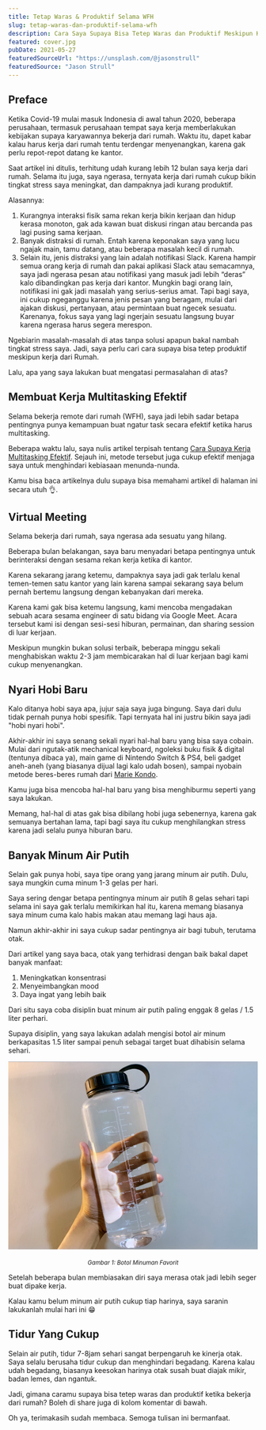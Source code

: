```yaml
---
title: Tetap Waras & Produktif Selama WFH
slug: tetap-waras-dan-produktif-selama-wfh
description: Cara Saya Supaya Bisa Tetep Waras dan Produktif Meskipun Kerja Dari Rumah
featured: cover.jpg
pubDate: 2021-05-27
featuredSourceUrl: "https://unsplash.com/@jasonstrull"
featuredSource: "Jason Strull"
---
```


## Preface

Ketika Covid-19 mulai masuk Indonesia di awal tahun 2020, beberapa perusahaan, termasuk perusahaan tempat saya kerja memberlakukan kebijakan supaya karyawannya bekerja dari rumah. Waktu itu, dapet kabar kalau harus kerja dari rumah tentu terdengar menyenangkan, karena gak perlu repot-repot datang ke kantor.

Saat artikel ini ditulis, terhitung udah kurang lebih 12 bulan saya kerja dari rumah. Selama itu juga, saya ngerasa, ternyata kerja dari rumah cukup bikin tingkat stress saya meningkat, dan dampaknya jadi kurang produktif.

Alasannya:

1. Kurangnya interaksi fisik sama rekan kerja bikin kerjaan dan hidup kerasa monoton, gak ada kawan buat diskusi ringan atau bercanda pas lagi pusing sama kerjaan.
2. Banyak distraksi di rumah. Entah karena keponakan saya yang lucu ngajak main, tamu datang, atau beberapa masalah kecil di rumah.
3. Selain itu, jenis distraksi yang lain adalah notifikasi Slack. Karena hampir semua orang kerja di rumah dan pakai aplikasi Slack atau semacamnya, saya jadi ngerasa pesan atau notifikasi yang masuk jadi lebih “deras” kalo dibandingkan pas kerja dari kantor. Mungkin bagi orang lain, notifikasi ini gak jadi masalah yang serius-serius amat. Tapi bagi saya, ini cukup ngeganggu karena jenis pesan yang beragam, mulai dari ajakan diskusi, pertanyaan, atau permintaan buat ngecek sesuatu. Karenanya, fokus saya yang lagi ngerjain sesuatu langsung buyar karena ngerasa harus segera merespon.

Ngebiarin masalah-masalah di atas tanpa solusi apapun bakal nambah tingkat stress saya. Jadi, saya perlu cari cara supaya bisa tetep produktif meskipun kerja dari Rumah.

Lalu, apa yang saya lakukan buat mengatasi permasalahan di atas?

## Membuat Kerja Multitasking Efektif

Selama bekerja remote dari rumah (WFH), saya jadi lebih sadar betapa pentingnya punya kemampuan buat ngatur task secara efektif ketika harus multitasking.

Beberapa waktu lalu, saya nulis artikel terpisah tentang <a href="/cara-supaya-kerja-multitasking-efektif" target="_blank" rel="noopener">Cara Supaya Kerja Multitasking Efektif</a>. Sejauh ini, metode tersebut juga cukup efektif menjaga saya untuk menghindari kebiasaan menunda-nunda.

Kamu bisa baca artikelnya dulu supaya bisa memahami artikel di halaman ini secara utuh 👌.

## Virtual Meeting

Selama bekerja dari rumah, saya ngerasa ada sesuatu yang hilang.

Beberapa bulan belakangan, saya baru menyadari betapa pentingnya untuk berinteraksi dengan sesama rekan kerja ketika di kantor.

Karena sekarang jarang ketemu, dampaknya saya jadi gak terlalu kenal temen-temen satu kantor yang lain karena sampai sekarang saya belum pernah bertemu langsung dengan kebanyakan dari mereka.

Karena kami gak bisa ketemu langsung, kami mencoba mengadakan sebuah acara sesama engineer di satu bidang via Google Meet. Acara tersebut kami isi dengan sesi-sesi hiburan, permainan, dan sharing session di luar kerjaan.

Meskipun mungkin bukan solusi terbaik, beberapa minggu sekali menghabiskan waktu 2-3 jam membicarakan hal di luar kerjaan bagi kami cukup menyenangkan.

## Nyari Hobi Baru

Kalo ditanya hobi saya apa, jujur saja saya juga bingung. Saya dari dulu tidak pernah punya hobi spesifik. Tapi ternyata hal ini justru bikin saya jadi "hobi nyari hobi".

Akhir-akhir ini saya senang sekali nyari hal-hal baru yang bisa saya cobain. Mulai dari ngutak-atik mechanical keyboard, ngoleksi buku fisik & digital (tentunya dibaca ya), main game di Nintendo Switch & PS4, beli gadget aneh-aneh (yang biasanya dijual lagi kalo udah bosen), sampai nyobain metode beres-beres rumah dari <a href="https://shop.konmari.com/collections/books/products/the-life-changing-magic-of-tidying-up-1" target="_blank" rel="noopener">Marie Kondo</a>.

Kamu juga bisa mencoba hal-hal baru yang bisa menghiburmu seperti yang saya lakukan.

Memang, hal-hal di atas gak bisa dibilang hobi juga sebenernya, karena gak semuanya bertahan lama, tapi bagi saya itu cukup menghilangkan stress karena jadi selalu punya hiburan baru.

## Banyak Minum Air Putih

Selain gak punya hobi, saya tipe orang yang jarang minum air putih. Dulu, saya mungkin cuma minum 1-3 gelas per hari.

Saya sering dengar betapa pentingnya minum air putih 8 gelas sehari tapi selama ini saya gak terlalu memikirkan hal itu, karena memang biasanya saya minum cuma kalo habis makan atau memang lagi haus aja.

Namun akhir-akhir ini saya cukup sadar pentingnya air bagi tubuh, terutama otak.

Dari artikel yang saya baca, otak yang terhidrasi dengan baik bakal dapet banyak manfaat:

1. Meningkatkan konsentrasi
2. Menyeimbangkan mood
3. Daya ingat yang lebih baik

Dari situ saya coba disiplin buat minum air putih paling enggak 8 gelas / 1.5 liter perhari.

Supaya disiplin, yang saya lakukan adalah mengisi botol air minum berkapasitas 1.5 liter sampai penuh sebagai target buat dihabisin selama sehari.

![Botol Minuman Favorit](botol-minuman.jpg)

<p align="center"><small><i>Gambar 1: Botol Minuman Favorit</i></small></p>

Setelah beberapa bulan membiasakan diri saya merasa otak jadi lebih seger buat dipake kerja.

Kalau kamu belum minum air putih cukup tiap harinya, saya saranin lakukanlah mulai hari ini 😁

## Tidur Yang Cukup

Selain air putih, tidur 7-8jam sehari sangat berpengaruh ke kinerja otak. Saya selalu berusaha tidur cukup dan menghindari begadang. Karena kalau udah begadang, biasanya keesokan harinya otak susah buat diajak mikir, badan lemes, dan ngantuk.

Jadi, gimana caramu supaya bisa tetep waras dan produktif ketika bekerja dari rumah? Boleh di share juga di kolom komentar di bawah.

Oh ya, terimakasih sudah membaca. Semoga tulisan ini bermanfaat.
